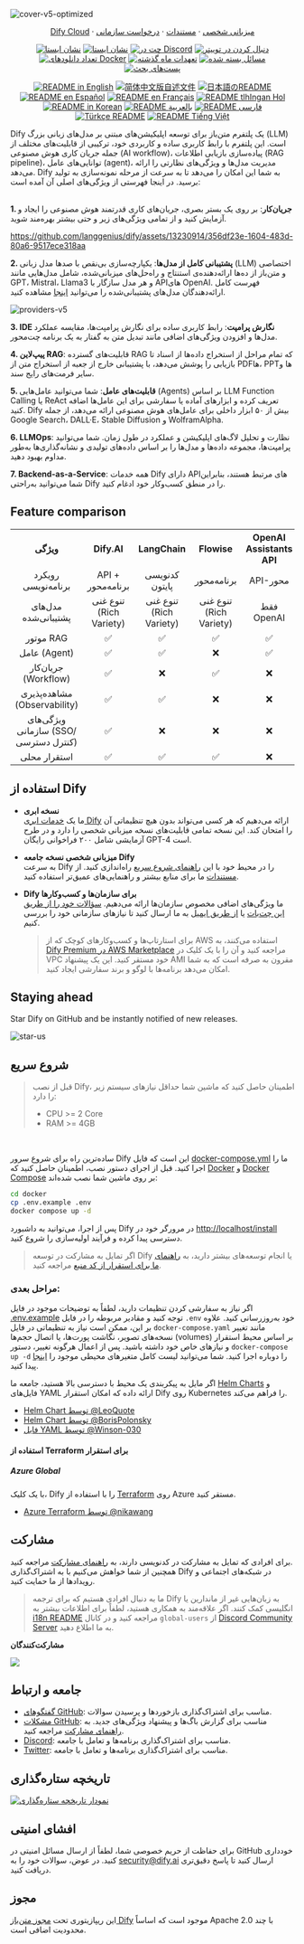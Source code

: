 ![cover-v5-optimized](https://github.com/langgenius/dify/assets/13230914/f9e19af5-61ba-4119-b926-d10c4c06ebab)

<p align="center">
  <a href="https://cloud.dify.ai">Dify Cloud</a> ·
  <a href="https://docs.dify.ai/getting-started/install-self-hosted">میزبانی شخصی</a> ·
  <a href="https://docs.dify.ai">مستندات</a> ·
  <a href="https://udify.app/chat/22L1zSxg6yW1cWQg">درخواست سازمانی</a>
</p>

<p align="center">
    <a href="https://dify.ai" target="_blank">
        <img alt="نشان ایستا" src="https://img.shields.io/badge/Product-F04438"></a>
    <a href="https://dify.ai/pricing" target="_blank">
        <img alt="نشان ایستا" src="https://img.shields.io/badge/free-pricing?logo=free&color=%20%23155EEF&label=pricing&labelColor=%20%23528bff"></a>
    <a href="https://discord.gg/FngNHpbcY7" target="_blank">
        <img src="https://img.shields.io/discord/1082486657678311454?logo=discord&labelColor=%20%235462eb&logoColor=%20%23f5f5f5&color=%20%235462eb"
            alt="چت در Discord"></a>
    <a href="https://twitter.com/intent/follow?screen_name=dify_ai" target="_blank">
        <img src="https://img.shields.io/twitter/follow/dify_ai?logo=X&color=%20%23f5f5f5"
            alt="دنبال کردن در توییتر"></a>
    <a href="https://hub.docker.com/u/langgenius" target="_blank">
        <img alt="تعداد دانلود‌های Docker" src="https://img.shields.io/docker/pulls/langgenius/dify-web?labelColor=%20%23FDB062&color=%20%23f79009"></a>
    <a href="https://github.com/langgenius/dify/graphs/commit-activity" target="_blank">
        <img alt="تعهدات ماه گذشته" src="https://img.shields.io/github/commit-activity/m/langgenius/dify?labelColor=%20%2332b583&color=%20%2312b76a"></a>
    <a href="https://github.com/langgenius/dify/" target="_blank">
        <img alt="مسائل بسته شده" src="https://img.shields.io/github/issues-search?query=repo%3Alanggenius%2Fdify%20is%3Aclosed&label=issues%20closed&labelColor=%20%237d89b0&color=%20%235d6b98"></a>
    <a href="https://github.com/langgenius/dify/discussions/" target="_blank">
        <img alt="پست‌های بحث" src="https://img.shields.io/github/discussions/langgenius/dify?labelColor=%20%239b8afb&color=%20%237a5af8"></a>
</p>

<p align="center">
  <a href="./README.md"><img alt="README in English" src="https://img.shields.io/badge/English-d9d9d9"></a>
  <a href="./README_CN.md"><img alt="简体中文版自述文件" src="https://img.shields.io/badge/简体中文-d9d9d9"></a>
  <a href="./README_JA.md"><img alt="日本語のREADME" src="https://img.shields.io/badge/日本語-d9d9d9"></a>
  <a href="./README_ES.md"><img alt="README en Español" src="https://img.shields.io/badge/Español-d9d9d9"></a>
  <a href="./README_FR.md"><img alt="README en Français" src="https://img.shields.io/badge/Français-d9d9d9"></a>
  <a href="./README_KL.md"><img alt="README tlhIngan Hol" src="https://img.shields.io/badge/Klingon-d9d9d9"></a>
  <a href="./README_KR.md"><img alt="README in Korean" src="https://img.shields.io/badge/한국어-d9d9d9"></a>
  <a href="./README_AR.md"><img alt="README بالعربية" src="https://img.shields.io/badge/العربية-d9d9d9"></a>
  <a href="./README_FA.md"><img alt="README فارسی" src="https://img.shields.io/badge/farsi-فارسی-d9d9d9"></a>
  <a href="./README_TR.md"><img alt="Türkçe README" src="https://img.shields.io/badge/Türkçe-d9d9d9"></a>
  <a href="./README_VI.md"><img alt="README Tiếng Việt" src="https://img.shields.io/badge/Ti%E1%BA%BFng%20Vi%E1%BB%87t-d9d9d9"></a>
</p>



Dify یک پلتفرم متن‌باز برای توسعه اپلیکیشن‌های مبتنی بر مدل‌های زبانی بزرگ (LLM) است. این پلتفرم با رابط کاربری ساده و کاربردی خود، ترکیبی از قابلیت‌های مختلف از جمله جریان کاری هوش مصنوعی (AI workflow)، پیاده‌سازی بازیابی اطلاعات (RAG pipeline)، توانایی‌های عامل (agent)، مدیریت مدل‌ها و ویژگی‌های نظارتی را ارائه می‌دهد. Dify به شما این امکان را می‌دهد تا به سرعت از مرحله نمونه‌سازی به تولید برسید. در اینجا فهرستی از ویژگی‌های اصلی آن آمده است:
</br> </br>

**1. جریان‌کار**: 
بر روی یک بستر بصری، جریان‌های کاری قدرتمند هوش مصنوعی را ایجاد و آزمایش کنید و از تمامی ویژگی‌های زیر و حتی بیشتر بهره‌مند شوید.


  https://github.com/langgenius/dify/assets/13230914/356df23e-1604-483d-80a6-9517ece318aa



**2. پشتیبانی کامل از مدل‌ها**: 
  یکپارچه‌سازی بی‌نقص با صدها مدل زبانی (LLM) اختصاصی و متن‌باز از ده‌ها ارائه‌دهنده‌ی استنتاج و راه‌حل‌های میزبانی‌شده، شامل مدل‌هایی مانند GPT، Mistral، Llama3 و هر مدل سازگار با APIهای OpenAI. فهرست کامل ارائه‌دهندگان مدل‌های پشتیبانی‌شده را می‌توانید [اینجا](https://docs.dify.ai/getting-started/readme/model-providers) مشاهده کنید.

![providers-v5](https://github.com/langgenius/dify/assets/13230914/5a17bdbe-097a-4100-8363-40255b70f6e3)


**3. IDE نگارش پرامپت**: 
  رابط کاربری ساده برای نگارش پرامپت‌ها، مقایسه عملکرد مدل‌ها و افزودن ویژگی‌های اضافی مانند تبدیل متن به گفتار به یک برنامه چت‌محور.

**4. پیپ‌لاین RAG**: 
  قابلیت‌های گسترده RAG که تمام مراحل از استخراج داده‌ها از اسناد تا بازیابی را پوشش می‌دهد، با پشتیبانی خارج از جعبه از استخراج متن از PDFها، PPTها و سایر فرمت‌های رایج سند.

**5. قابلیت‌های عامل**: 
شما می‌توانید عامل‌هایی (Agents) بر اساس LLM Function Calling یا ReAct تعریف کرده و ابزارهای آماده یا سفارشی برای این عامل‌ها اضافه کنید. Dify بیش از ۵۰ ابزار داخلی برای عامل‌های هوش مصنوعی ارائه می‌دهد، از جمله Google Search، DALL·E، Stable Diffusion و WolframAlpha.

**6. LLMOps**: 
  نظارت و تحلیل لاگ‌های اپلیکیشن و عملکرد در طول زمان. شما می‌توانید پرامپت‌ها، مجموعه داده‌ها و مدل‌ها را بر اساس داده‌های تولیدی و نشانه‌گذاری‌ها به‌طور مداوم بهبود دهید.

**7. Backend-as-a-Service**: 
  همه خدمات Dify دارای API‌های مرتبط هستند، بنابراین شما می‌توانید به‌راحتی Dify را در منطق کسب‌وکار خود ادغام کنید.

## Feature comparison
<table style="width: 100%;">
  <tr>
    <th align="center">ویژگی</th>
    <th align="center">Dify.AI</th>
    <th align="center">LangChain</th>
    <th align="center">Flowise</th>
    <th align="center">OpenAI Assistants API</th>
  </tr>
  <tr>
    <td align="center">رویکرد برنامه‌نویسی</td>
    <td align="center">API + برنامه‌محور</td>
    <td align="center">کدنویسی پایتون</td>
    <td align="center">برنامه‌محور</td>
    <td align="center">API-محور</td>
  </tr>
  <tr>
    <td align="center">مدل‌های پشتیبانی‌شده</td>
    <td align="center">تنوع غنی (Rich Variety)</td>
    <td align="center">تنوع غنی (Rich Variety)</td>
    <td align="center">تنوع غنی (Rich Variety)</td>
    <td align="center">فقط OpenAI</td>
  </tr>
  <tr>
    <td align="center">موتور RAG</td>
    <td align="center">✅</td>
    <td align="center">✅</td>
    <td align="center">✅</td>
    <td align="center">✅</td>
  </tr>
  <tr>
    <td align="center">عامل (Agent)</td>
    <td align="center">✅</td>
    <td align="center">✅</td>
    <td align="center">❌</td>
    <td align="center">✅</td>
  </tr>
  <tr>
    <td align="center">جریان‌کار (Workflow)</td>
    <td align="center">✅</td>
    <td align="center">❌</td>
    <td align="center">✅</td>
    <td align="center">❌</td>
  </tr>
  <tr>
    <td align="center">مشاهده‌پذیری (Observability)</td>
    <td align="center">✅</td>
    <td align="center">✅</td>
    <td align="center">❌</td>
    <td align="center">❌</td>
  </tr>
  <tr>
    <td align="center">ویژگی‌های سازمانی (SSO/کنترل دسترسی)</td>
    <td align="center">✅</td>
    <td align="center">❌</td>
    <td align="center">❌</td>
    <td align="center">❌</td>
  </tr>
  <tr>
    <td align="center">استقرار محلی</td>
    <td align="center">✅</td>
    <td align="center">✅</td>
    <td align="center">✅</td>
    <td align="center">❌</td>
  </tr>
</table>

## استفاده از Dify

- **نسخه ابری** </br>
ما یک [خدمات ابری Dify](https://dify.ai) ارائه می‌دهیم که هر کسی می‌تواند بدون هیچ تنظیماتی آن را امتحان کند. این نسخه تمامی قابلیت‌های نسخه میزبانی شخصی را دارد و در طرح آزمایشی شامل ۲۰۰ فراخوانی رایگان GPT-4 است.

- **میزبانی شخصی نسخه جامعه Dify** </br>
به سرعت Dify را در محیط خود با این [راهنمای شروع سریع](#quick-start) راه‌اندازی کنید. از [مستندات](https://docs.dify.ai) ما برای منابع بیشتر و راهنمایی‌های عمیق‌تر استفاده کنید.

- **Dify برای سازمان‌ها و کسب‌وکارها** </br>
ما ویژگی‌های اضافی مخصوص سازمان‌ها ارائه می‌دهیم. [سؤالات خود را از طریق این چت‌بات](https://udify.app/chat/22L1zSxg6yW1cWQg) یا [از طریق ایمیل](mailto:business@dify.ai?subject=[GitHub]Business%20License%20Inquiry) به ما ارسال کنید تا نیازهای سازمانی خود را بررسی کنیم.</br>
  > برای استارتاپ‌ها و کسب‌وکارهای کوچک که از AWS استفاده می‌کنند، به [Dify Premium در AWS Marketplace](https://aws.amazon.com/marketplace/pp/prodview-t22mebxzwjhu6) مراجعه کنید و آن را با یک کلیک در VPC خود مستقر کنید. این یک پیشنهاد AMI مقرون به صرفه است که به شما امکان می‌دهد برنامه‌ها با لوگو و برند سفارشی ایجاد کنید.



## Staying ahead

Star Dify on GitHub and be instantly notified of new releases.

![star-us](https://github.com/langgenius/dify/assets/13230914/b823edc1-6388-4e25-ad45-2f6b187adbb4)



## شروع سریع
> قبل از نصب Dify، اطمینان حاصل کنید که ماشین شما حداقل نیازهای سیستم زیر را دارد:
> 
>- CPU >= 2 Core
>- RAM >= 4GB

</br>

ساده‌ترین راه برای شروع سرور Dify این است که فایل [docker-compose.yml](docker/docker-compose.yaml) ما را اجرا کنید. قبل از اجرای دستور نصب، اطمینان حاصل کنید که [Docker](https://docs.docker.com/get-docker/) و [Docker Compose](https://docs.docker.com/compose/install/) بر روی ماشین شما نصب شده‌اند:

```bash
cd docker
cp .env.example .env
docker compose up -d
```

پس از اجرا، می‌توانید به داشبورد Dify در مرورگر خود در [http://localhost/install](http://localhost/install) دسترسی پیدا کرده و فرآیند اولیه‌سازی را شروع کنید.

> اگر تمایل به مشارکت در توسعه Dify یا انجام توسعه‌های بیشتر دارید، به [راهنمای ما برای استقرار از کد منبع](https://docs.dify.ai/getting-started/install-self-hosted/local-source-code) مراجعه کنید.

### مراحل بعدی:

اگر نیاز به سفارشی کردن تنظیمات دارید، لطفاً به توضیحات موجود در فایل [.env.example](docker/.env.example) توجه کنید و مقادیر مربوطه را در فایل `.env` خود به‌روزرسانی کنید. علاوه بر این، ممکن است نیاز به تنظیماتی در فایل `docker-compose.yaml` مانند تغییر نسخه‌های تصویر، نگاشت پورت‌ها، یا اتصال حجم‌ها (volumes) بر اساس محیط استقرار و نیازهای خاص خود داشته باشید. پس از اعمال هرگونه تغییر، دستور `docker-compose up -d` را دوباره اجرا کنید. شما می‌توانید لیست کامل متغیرهای محیطی موجود را [اینجا](https://docs.dify.ai/getting-started/install-self-hosted/environments) پیدا کنید.

اگر مایل به پیکربندی یک محیط با دسترسی بالا هستید، جامعه ما [Helm Charts](https://helm.sh/) و فایل‌های YAML ارائه داده که امکان استقرار Dify روی Kubernetes را فراهم می‌کند.

- [Helm Chart توسط @LeoQuote](https://github.com/douban/charts/tree/master/charts/dify)
- [Helm Chart توسط @BorisPolonsky](https://github.com/BorisPolonsky/dify-helm)
- [فایل YAML توسط @Winson-030](https://github.com/Winson-030/dify-kubernetes)

#### استفاده از Terraform برای استقرار

##### Azure Global
با یک کلیک، Dify را با استفاده از [Terraform](https://www.terraform.io/) روی Azure مستقر کنید.
- [Azure Terraform توسط @nikawang](https://github.com/nikawang/dify-azure-terraform)

## مشارکت

برای افرادی که تمایل به مشارکت در کدنویسی دارند، به [راهنمای مشارکت](https://github.com/langgenius/dify/blob/main/CONTRIBUTING.md) مراجعه کنید.  
همچنین از شما خواهش می‌کنیم با به اشتراک‌گذاری Dify در شبکه‌های اجتماعی و رویدادها از ما حمایت کنید.

> ما به دنبال افرادی هستیم که برای ترجمه Dify به زبان‌هایی غیر از ماندارین یا انگلیسی کمک کنند. اگر علاقه‌مند به همکاری هستید، لطفاً برای اطلاعات بیشتر به [i18n README](https://github.com/langgenius/dify/blob/main/web/i18n/README.md) مراجعه کنید و در کانال `global-users` از [Discord Community Server](https://discord.gg/8Tpq4AcN9c) به ما اطلاع دهید.

**مشارکت‌کنندگان**

<a href="https://github.com/langgenius/dify/graphs/contributors">
  <img src="https://contrib.rocks/image?repo=langgenius/dify" />
</a>

## جامعه و ارتباط

* [گفتگوهای GitHub](https://github.com/langgenius/dify/discussions): مناسب برای اشتراک‌گذاری بازخوردها و پرسیدن سوالات.
* [مشکلات GitHub](https://github.com/langgenius/dify/issues): مناسب برای گزارش باگ‌ها و پیشنهاد ویژگی‌های جدید. به [راهنمای مشارکت](https://github.com/langgenius/dify/blob/main/CONTRIBUTING.md) مراجعه کنید.
* [Discord](https://discord.gg/FngNHpbcY7): مناسب برای اشتراک‌گذاری برنامه‌ها و تعامل با جامعه.
* [Twitter](https://twitter.com/dify_ai): مناسب برای اشتراک‌گذاری برنامه‌ها و تعامل با جامعه.

## تاریخچه ستاره‌گذاری

[![نمودار تاریخچه ستاره‌گذاری](https://api.star-history.com/svg?repos=langgenius/dify&type=Date)](https://star-history.com/#langgenius/dify&Date)

## افشای امنیتی

برای حفاظت از حریم خصوصی شما، لطفاً از ارسال مسائل امنیتی در GitHub خودداری کنید. در عوض، سوالات خود را به security@dify.ai ارسال کنید تا پاسخ دقیق‌تری دریافت کنید.

## مجوز

این ریپازیتوری تحت [مجوز متن‌باز Dify](LICENSE) موجود است که اساساً Apache 2.0 با چند محدودیت اضافی است.
